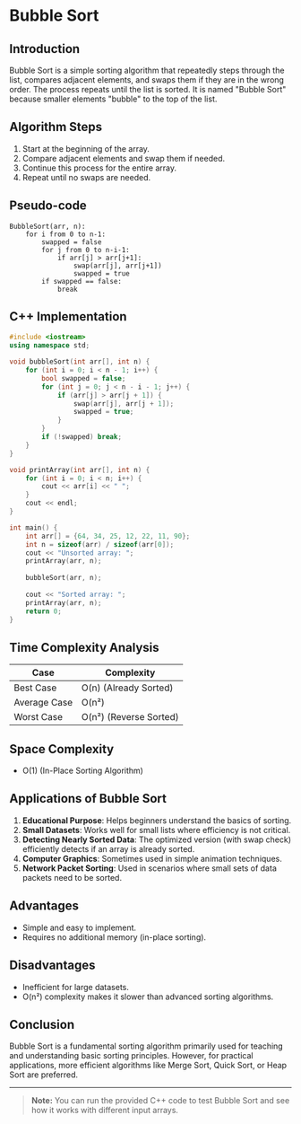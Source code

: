 # Bubble Sort

## Introduction
Bubble Sort is a simple sorting algorithm that repeatedly steps through the list, compares adjacent elements, and swaps them if they are in the wrong order. The process repeats until the list is sorted. It is named "Bubble Sort" because smaller elements "bubble" to the top of the list.

## Algorithm Steps
1. Start at the beginning of the array.
2. Compare adjacent elements and swap them if needed.
3. Continue this process for the entire array.
4. Repeat until no swaps are needed.

## Pseudo-code
```plaintext
BubbleSort(arr, n):
    for i from 0 to n-1:
        swapped = false
        for j from 0 to n-i-1:
            if arr[j] > arr[j+1]:
                swap(arr[j], arr[j+1])
                swapped = true
        if swapped == false:
            break
```

## C++ Implementation
```cpp
#include <iostream>
using namespace std;

void bubbleSort(int arr[], int n) {
    for (int i = 0; i < n - 1; i++) {
        bool swapped = false;
        for (int j = 0; j < n - i - 1; j++) {
            if (arr[j] > arr[j + 1]) {
                swap(arr[j], arr[j + 1]);
                swapped = true;
            }
        }
        if (!swapped) break;
    }
}

void printArray(int arr[], int n) {
    for (int i = 0; i < n; i++) {
        cout << arr[i] << " ";
    }
    cout << endl;
}

int main() {
    int arr[] = {64, 34, 25, 12, 22, 11, 90};
    int n = sizeof(arr) / sizeof(arr[0]);
    cout << "Unsorted array: ";
    printArray(arr, n);
    
    bubbleSort(arr, n);
    
    cout << "Sorted array: ";
    printArray(arr, n);
    return 0;
}
```

## Time Complexity Analysis
| Case        | Complexity |
|------------|-----------|
| Best Case  | O(n) (Already Sorted) |
| Average Case | O(n²) |
| Worst Case  | O(n²) (Reverse Sorted) |

## Space Complexity
- O(1) (In-Place Sorting Algorithm)

## Applications of Bubble Sort
1. **Educational Purpose**: Helps beginners understand the basics of sorting.
2. **Small Datasets**: Works well for small lists where efficiency is not critical.
3. **Detecting Nearly Sorted Data**: The optimized version (with swap check) efficiently detects if an array is already sorted.
4. **Computer Graphics**: Sometimes used in simple animation techniques.
5. **Network Packet Sorting**: Used in scenarios where small sets of data packets need to be sorted.

## Advantages
- Simple and easy to implement.
- Requires no additional memory (in-place sorting).

## Disadvantages
- Inefficient for large datasets.
- O(n²) complexity makes it slower than advanced sorting algorithms.

## Conclusion
Bubble Sort is a fundamental sorting algorithm primarily used for teaching and understanding basic sorting principles. However, for practical applications, more efficient algorithms like Merge Sort, Quick Sort, or Heap Sort are preferred.

---

> **Note:** You can run the provided C++ code to test Bubble Sort and see how it works with different input arrays.
